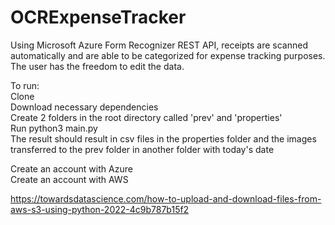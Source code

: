 # OCRExpenseTracker
Using Microsoft Azure Form Recognizer REST API, receipts are scanned automatically and are able to be categorized for expense tracking purposes. The user has the freedom to edit the data.  

To run:  
Clone  
Download necessary dependencies  
Create 2 folders in the root directory called 'prev' and 'properties'  
Run python3 main.py  
The result should result in csv files in the properties folder and the images transferred to the prev folder in another folder with today's date

Create an account with Azure  
Create an account with AWS 

https://towardsdatascience.com/how-to-upload-and-download-files-from-aws-s3-using-python-2022-4c9b787b15f2
